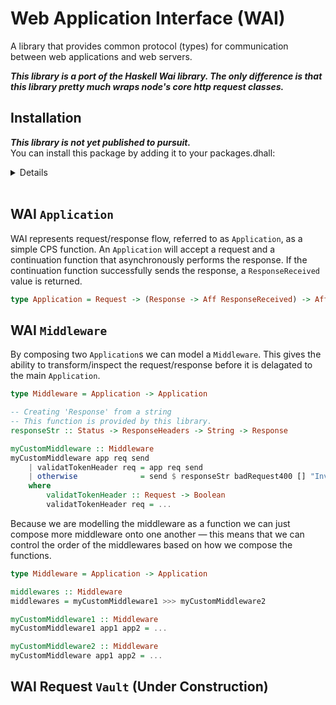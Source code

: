 # Web Application Interface (WAI) 

A library that provides common protocol (types) for communication between web applications and web servers. 

***This library is a port of the Haskell Wai library. The only difference is that this library pretty much wraps node's core http request classes.***
## Installation

***This library is not yet published to pursuit.***  
You can install this package by adding it to your packages.dhall:
<details>  

```dhall
let additions =
  { wai =
      { dependencies = [ "aff", "effect", "http-types", "node-net", "vault" ]
      , repo =
          "https://github.com/Woody88/purescript-wai.git"
      , version =
          "master"
      }
  , http-types =
      { dependencies = [ "tuples", "unicode", "generics-rep" ]
      , repo =
          "https://github.com/Woody88/purescript-http-types.git"
      , version =
          "master"
      }
    , vault =
        { dependencies =   [ "console", "effect" , "functions" , "maybe" , "prelude" , "psci-support" , "refs" ]
        , repo = "https://github.com/Woody88/purescript-vault.git"
        , version = "master"
        }
  }
```
```console
user@user:~$ spago install wai
```
</details>
</br>

## WAI `Application`
WAI represents request/response flow, referred to as `Application`, as a simple CPS function. An `Application` will accept a request and a continuation function that asynchronously performs the response. If the continuation function successfully sends the response, a `ResponseReceived` value is returned. 

```purescript
type Application = Request -> (Response -> Aff ResponseReceived) -> Aff ResponseReceived
```

## WAI `Middleware`
By composing two `Application`s we can model a `Middleware`. This gives the ability to transform/inspect the request/response before it is delagated to the main `Application`. 

```purescript
type Middleware = Application -> Application

-- Creating 'Response' from a string
-- This function is provided by this library. 
responseStr :: Status -> ResponseHeaders -> String -> Response

myCustomMiddleware :: Middleware 
myCustomMiddleware app req send 
    | validatTokenHeader req = app req send 
    | otherwise              = send $ responseStr badRequest400 [] "Invalid Token!"
    where 
        validatTokenHeader :: Request -> Boolean
        validatTokenHeader req = ...
```

Because we are modelling the middleware as a function we can just compose more middleware onto one another — this means that we can control the order of the middlewares based on how we compose the functions.

```purescript
type Middleware = Application -> Application

middlewares :: Middleware 
middlewares = myCustomMiddleware1 >>> myCustomMiddleware2

myCustomMiddleware1 :: Middleware 
myCustomMiddleware1 app1 app2 = ...

myCustomMiddleware2 :: Middleware 
myCustomMiddleware app1 app2 = ...
```

## WAI Request `Vault` (Under Construction)